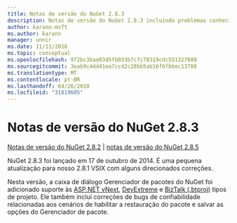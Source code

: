 ```yaml
---
title: Notas de versão do NuGet 2.8.3
description: Notas de versão do NuGet 2.8.3 incluindo problemas conhecidos, correções de bug, recursos adicionados e DCRs.
author: karann-msft
ms.author: karann
manager: unnir
ms.date: 11/11/2016
ms.topic: conceptual
ms.openlocfilehash: 972bc3bae03d5fb033b7c7c70319cdc551327880
ms.sourcegitcommit: 3eab9c4dd41ea7ccd2c28bb5ab16f6fbbec13708
ms.translationtype: MT
ms.contentlocale: pt-BR
ms.lasthandoff: 04/26/2018
ms.locfileid: "31819605"
---
```

# <a name="nuget-283-release-notes"></a>Notas de versão do NuGet 2.8.3

[Notas de versão do NuGet 2.8.2](../release-notes/nuget-2.8.2.md) | [notas de versão do NuGet 2.8.5](../release-notes/nuget-2.8.5.md)

NuGet 2.8.3 foi lançado em 17 de outubro de 2014. É uma pequena atualização para nosso 2.8.1 VSIX com alguns direcionados correções.

Nesta versão, a caixa de diálogo Gerenciador de pacotes do NuGet foi adicionado suporte às [ASP.NET vNext](http://www.asp.net/vnext), [DevExtreme](http://js.devexpress.com/) e [BizTalk (.btproj)](/biztalk/core/developing-biztalk-server-applications) tipos de projeto. Ele também inclui correções de bugs de confiabilidade relacionadas aos cenários de habilitar a restauração do pacote e salvar as opções do Gerenciador de pacote.
